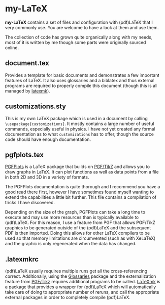 # my-LaTeX

**my-LaTeX** contains a set of files and configuration with
(pdf)LaTeX that I very commonly use.  You are welcome to have a look
at them and use them.

The collection of code has grown quite organically along with my
needs, most of it is written by me though some parts were originally
sourced online.


## document.tex

Provides a template for basic documents and demonstrates a few
important features of LaTeX.  It also uses glossaries and a biblatex
and thus external programs are required to properly compile this
document (though this is all managed by [latexmk][latexmk]).

## customizations.sty

This is my own LaTeX package which is used in a document by calling
`\usepackage{customizations}`.  It mostly contains a large number of
useful commands, especially useful in physics.  I have not yet created
any formal documentation as to what `customizations` has to offer,
though the source code should have enough documentation.


## pgfplots.tex

[PGFPlots][pgfplots] is a LaTeX package that builds on
[PGF/TikZ][pgf/tikz] and allows you to draw graphs in LaTeX.  It can
plot functions as well as data points from a file in both 2D and 3D in
a variety of formats.

The PGFPlots documentation is quite thorough and I recommend you have
a good read there first, however I have sometimes found myself wanting
to extend the capabilities a little bit further.  This file contains a
compilation of tricks I have discovered.

Depending on the size of the graph, PGFPlots can take a long time to
execute and may use more resources than is typically available to
(pdf)LaTeX.  For this reason, I use a feature from PGF that allows
PGF/TikZ graphics to be generated outside of the (pdf)LaTeX and the
subsequent PDF is then imported.  Doing this allows for other LaTeX
compilers to be used so that memory limitations are circumvented (such
as with XeLaTeX) and the graphic is only regenerated when the data has
changed.


## .latexmkrc

(pdf)LaTeX usually requires multiple runs get all the
cross-referencing correct.  Additionally, using the
[Glossaries][glossaries] package and the externalization feature from
[PGF/Tikz][pgf/tikz] requires additional programs to be called.
[LaTeXmk][latexmk] is a package that provides a wrapper for (pdf)LaTeX
which will automatically take care of doing to appropriate number of
reruns, and call the appropriate external packages in order to
completely compile (pdf)LaTeX.


[pgfplots]: http://www.ctan.org/pkg/pgfplots
[pgf/tikz]: http://www.ctan.org/pkg/pgf
[glossaries]: http://www.ctan.org/pkg/glossaries
[latexmk]: http://www.ctan.org/pkg/latexmk
